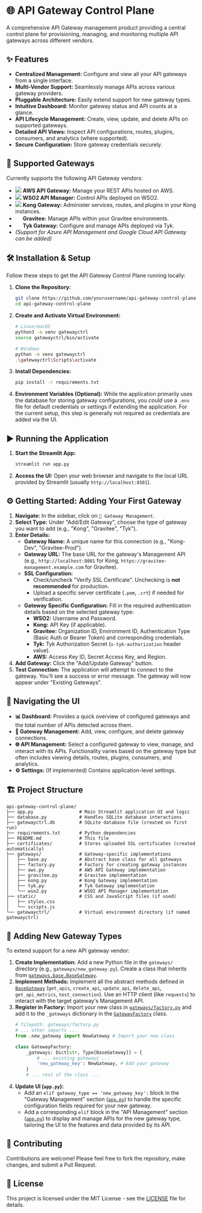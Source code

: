 # 🌐 API Gateway Control Plane

A comprehensive API Gateway management product providing a central control plane for provisioning, managing, and monitoring multiple API gateways across different vendors.

## ✨ Features

*   **Centralized Management:** Configure and view all your API gateways from a single interface.
*   **Multi-Vendor Support:** Seamlessly manage APIs across various gateway providers.
*   **Pluggable Architecture:** Easily extend support for new gateway types.
*   **Intuitive Dashboard:** Monitor gateway status and API counts at a glance.
*   **API Lifecycle Management:** Create, view, update, and delete APIs on supported gateways.
*   **Detailed API Views:** Inspect API configurations, routes, plugins, consumers, and analytics (where supported).
*   **Secure Configuration:** Store gateway credentials securely.

## 🚀 Supported Gateways

Currently supports the following API Gateway vendors:

*   <img src="https://img.icons8.com/color/16/000000/amazon-web-services.png"/> **AWS API Gateway:** Manage your REST APIs hosted on AWS.
*   <img src="https://img.icons8.com/color/16/000000/wso2.png"/> **WSO2 API Manager:** Control APIs deployed on WSO2.
*   <img src="https://img.icons8.com/?size=16&id=36919&format=png&color=000000"/> **Kong Gateway:** Administer services, routes, and plugins in your Kong instances.
*   <img src="https://gravitee.io/assets/images/favicon.ico" width="16" height="16"/> **Gravitee:** Manage APIs within your Gravitee environments.
*   <img src="https://tyk.io/wp-content/uploads/2023/06/cropped-Tyk-Favicon-32x32.png" width="16" height="16"/> **Tyk Gateway:** Configure and manage APIs deployed via Tyk.
*   *(Support for Azure API Management and Google Cloud API Gateway can be added)*

## 🛠️ Installation & Setup

Follow these steps to get the API Gateway Control Plane running locally:

1.  **Clone the Repository:**
    ```bash
    git clone https://github.com/yourusername/api-gateway-control-plane.git # Replace with your repo URL if different
    cd api-gateway-control-plane
    ```

2.  **Create and Activate Virtual Environment:**
    ```bash
    # Linux/macOS
    python3 -m venv gatewayctrl
    source gatewayctrl/bin/activate

    # Windows
    python -m venv gatewayctrl
    .\gatewayctrl\Scripts\activate
    ```

3.  **Install Dependencies:**
    ```bash
    pip install -r requirements.txt
    ```

4.  **Environment Variables (Optional):**
    While the application primarily uses the database for storing gateway configurations, you *could* use a `.env` file for default credentials or settings if extending the application. For the current setup, this step is generally not required as credentials are added via the UI.

## ▶️ Running the Application

1.  **Start the Streamlit App:**
    ```bash
    streamlit run app.py
    ```

2.  **Access the UI:**
    Open your web browser and navigate to the local URL provided by Streamlit (usually `http://localhost:8501`).

## ⚙️ Getting Started: Adding Your First Gateway

1.  **Navigate:** In the sidebar, click on `🔧 Gateway Management`.
2.  **Select Type:** Under "Add/Edit Gateway", choose the type of gateway you want to add (e.g., "Kong", "Gravitee", "Tyk").
3.  **Enter Details:**
    *   **Gateway Name:** A unique name for this connection (e.g., "Kong-Dev", "Gravitee-Prod").
    *   **Gateway URL:** The base URL for the gateway's Management API (e.g., `http://localhost:8001` for Kong, `https://gravitee-management.example.com` for Gravitee).
    *   **SSL Configuration:**
        *   Check/uncheck "Verify SSL Certificate". Unchecking is **not recommended** for production.
        *   Upload a specific server certificate (`.pem`, `.crt`) if needed for verification.
    *   **Gateway Specific Configuration:** Fill in the required authentication details based on the selected gateway type:
        *   **WSO2:** Username and Password.
        *   **Kong:** API Key (if applicable).
        *   **Gravitee:** Organization ID, Environment ID, Authentication Type (Basic Auth or Bearer Token) and corresponding credentials.
        *   **Tyk:** Tyk Authorization Secret (`x-tyk-authorization` header value).
        *   **AWS:** Access Key ID, Secret Access Key, and Region.
4.  **Add Gateway:** Click the "Add/Update Gateway" button.
5.  **Test Connection:** The application will attempt to connect to the gateway. You'll see a success or error message. The gateway will now appear under "Existing Gateways".

## 🧭 Navigating the UI

*   **📊 Dashboard:** Provides a quick overview of configured gateways and the total number of APIs detected across them.
*   **🔧 Gateway Management:** Add, view, configure, and delete gateway connections.
*   **🌐 API Management:** Select a configured gateway to view, manage, and interact with its APIs. Functionality varies based on the gateway type but often includes viewing details, routes, plugins, consumers, and analytics.
*   **⚙️ Settings:** (If implemented) Contains application-level settings.

## 🏗️ Project Structure

```
api-gateway-control-plane/
├── app.py                 # Main Streamlit application UI and logic
├── database.py            # Handles SQLite database interactions
├── gatewayctrl.db         # SQLite database file (created on first run)
├── requirements.txt       # Python dependencies
├── README.md              # This file
├── certificates/          # Stores uploaded SSL certificates (created automatically)
├── gateways/              # Gateway-specific implementations
│   ├── base.py            # Abstract base class for all gateways
│   ├── factory.py         # Factory for creating gateway instances
│   ├── aws.py             # AWS API Gateway implementation
│   ├── gravitee.py        # Gravitee implementation
│   ├── kong.py            # Kong Gateway implementation
│   ├── tyk.py             # Tyk Gateway implementation
│   └── wso2.py            # WSO2 API Manager implementation
├── static/                # CSS and JavaScript files (if used)
│   ├── styles.css
│   └── scripts.js
└── gatewayctrl/           # Virtual environment directory (if named gatewayctrl)
```

## 🧩 Adding New Gateway Types

To extend support for a new API gateway vendor:

1.  **Create Implementation:** Add a new Python file in the `gateways/` directory (e.g., `gateways/new_gateway.py`). Create a class that inherits from [`gateways.base.BaseGateway`](gateways/base.py).
2.  **Implement Methods:** Implement all the abstract methods defined in [`BaseGateway`](gateways/base.py) (`get_apis`, `create_api`, `update_api`, `delete_api`, `get_api_metrics`, `test_connection`). Use an HTTP client (like `requests`) to interact with the target gateway's Management API.
3.  **Register in Factory:** Import your new class in [`gateways/factory.py`](gateways/factory.py) and add it to the `_gateways` dictionary in the [`GatewayFactory`](gateways/factory.py) class.
    ```python
    # filepath: gateways/factory.py
    # ... other imports ...
    from .new_gateway import NewGateway # Import your new class

    class GatewayFactory:
        _gateways: Dict[str, Type[BaseGateway]] = {
            # ... existing gateways ...
            'new_gateway_key': NewGateway, # Add your gateway
        }
        # ... rest of the class ...
    ```
4.  **Update UI (`app.py`):**
    *   Add an `elif gateway_type == 'new_gateway_key':` block in the "Gateway Management" section ([`app.py`](app.py)) to handle the specific configuration fields required for your new gateway.
    *   Add a corresponding `elif` block in the "API Management" section ([`app.py`](app.py)) to display and manage APIs for the new gateway type, tailoring the UI to the features and data provided by its API.

## 🙌 Contributing

Contributions are welcome! Please feel free to fork the repository, make changes, and submit a Pull Request.

## 📄 License

This project is licensed under the MIT License - see the [LICENSE](LICENSE) file for details.